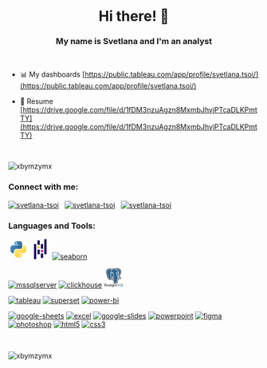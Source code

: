 <h1 align="center">Hi there! 👋</h1>
<h3 align="center">My name is Svetlana and I'm an analyst</h3>

</br>

- 📊 My dashboards [https://public.tableau.com/app/profile/svetlana.tsoi/](https://public.tableau.com/app/profile/svetlana.tsoi/)

- 📄 Resume [https://drive.google.com/file/d/1fDM3nzuAgzn8MxmbJhvjPTcaDLKPmtTY](https://drive.google.com/file/d/1fDM3nzuAgzn8MxmbJhvjPTcaDLKPmtTY)
</br>

<p align="left"> <img src="https://komarev.com/ghpvc/?username=xbymzymx&label=Profile%20views&color=da5b0b&style=flat-square" alt="xbymzymx" /> </p>

<h3 align="left">Connect with me:</h3>
<p align="left">
<a href="https://linkedin.com/in/svetlana-tsoi" target="blank"><img align="center" src="https://upload.wikimedia.org/wikipedia/commons/f/f8/LinkedIn_icon_circle.svg" alt="svetlana-tsoi" height="40" width="40" /></a>
&nbsp;
<a href="https://t.me/xbymzymx" target="blank"><img align="center" src="https://upload.wikimedia.org/wikipedia/commons/8/82/Telegram_logo.svg" alt="svetlana-tsoi" height="40" width="40" /></a>
&nbsp;
<a href="mailto:tsoi.svetlana.a@gmail.com" target="blank"><img align="center" src="https://upload.wikimedia.org/wikipedia/commons/e/ec/Circle-icons-mail.svg" alt="svetlana-tsoi" height="40" width="40" /></a>
</p>

<h3 align="left">Languages and Tools:</h3>
<p align="left"> 
<a href="https://www.python.org" target="_blank" rel="noreferrer"> <img src="https://raw.githubusercontent.com/devicons/devicon/master/icons/python/python-original.svg" alt="python" width="40" height="40"/></a> 
<a href="https://pandas.pydata.org/" target="_blank" rel="noreferrer"> <img src="https://raw.githubusercontent.com/devicons/devicon/2ae2a900d2f041da66e950e4d48052658d850630/icons/pandas/pandas-original.svg" alt="pandas" width="40" height="40"/></a> 
<a href="https://seaborn.pydata.org/" target="_blank" rel="noreferrer"> <img src="https://seaborn.pydata.org/_images/logo-mark-lightbg.svg" alt="seaborn" width="40" height="40"/></a> 
  
<a href="https://www.microsoft.com/" target="_blank" rel="noreferrer"> <img src="https://www.svgrepo.com/show/303229/microsoft-sql-server-logo.svg" alt="mssqlserver" width="40" height="40"/></a> 
<a href="https://clickhouse.com/" target="_blank" rel="noreferrer"> <img src="https://cdn.worldvectorlogo.com/logos/clickhouse.svg" alt="clickhouse" width="40" height="40"/></a> 
<a href="https://www.postgresql.org" target="_blank" rel="noreferrer"> <img src="https://raw.githubusercontent.com/devicons/devicon/master/icons/postgresql/postgresql-original-wordmark.svg" alt="postgresql" width="40" height="40"/></a> 

<a href="https://www.tableau.com/" target="_blank" rel="noreferrer"> <img src="https://cdn.worldvectorlogo.com/logos/tableau-software.svg" alt="tableau" width="40" height="40"/></a> 
<a href="https://superset.apache.org/" target="_blank" rel="noreferrer"> <img src="https://seeklogo.com/images/S/superset-icon-logo-D70353ADD5-seeklogo.com.png" alt="superset"/></a> 
<a href="https://powerbi.microsoft.com/en-us/" target="_blank" rel="noreferrer"> <img src="https://upload.wikimedia.org/wikipedia/commons/c/cf/New_Power_BI_Logo.svg" alt="power-bi" width="40" height="40"/></a> 

<a href="https://www.google.com/sheets/about/" target="_blank" rel="noreferrer"> <img src="https://upload.wikimedia.org/wikipedia/commons/3/30/Google_Sheets_logo_%282014-2020%29.svg" alt="google-sheets" width="40" height="40"/></a> 
<a href="https://www.microsoft.com/en-us/microsoft-365/excel" target="_blank" rel="noreferrer"> <img src="https://upload.wikimedia.org/wikipedia/commons/3/34/Microsoft_Office_Excel_%282019%E2%80%93present%29.svg" alt="excel" width="40" height="40"/></a> 
<a href="https://www.google.com/slides/about/" target="_blank" rel="noreferrer"> <img src="https://upload.wikimedia.org/wikipedia/commons/1/1e/Google_Slides_logo_%282014-2020%29.svg" alt="google-slides" width="40" height="40"/></a> 
<a href="https://www.microsoft.com/en-us/microsoft-365/powerpoint" target="_blank" rel="noreferrer"> <img src="https://upload.wikimedia.org/wikipedia/commons/0/0d/Microsoft_Office_PowerPoint_%282019%E2%80%93present%29.svg" alt="powerpoint" width="40" height="40"/></a> 
<a href="https://www.figma.com/" target="_blank" rel="noreferrer"> <img src="https://www.vectorlogo.zone/logos/figma/figma-icon.svg" alt="figma" width="40" height="40"/></a> 
<a href="https://www.photoshop.com/en" target="_blank" rel="noreferrer"> <img src="https://upload.wikimedia.org/wikipedia/commons/a/af/Adobe_Photoshop_CC_icon.svg" alt="photoshop" width="40" height="40"/></a> 
<a href="https://www.w3.org/html/" target="_blank" rel="noreferrer"> <img src="https://upload.wikimedia.org/wikipedia/commons/3/38/HTML5_Badge.svg" alt="html5" width="40" height="40"/></a> 
<a href="https://www.w3schools.com/css/" target="_blank" rel="noreferrer"> <img src="https://upload.wikimedia.org/wikipedia/commons/6/62/CSS3_logo.svg" alt="css3" width="40" height="40"/></a> 
</p>

</br>

<p><img align="center" src="https://github-readme-stats.vercel.app/api/top-langs?username=xbymzymx&show_icons=true&theme=dark&locale=en&layout=compact" alt="xbymzymx" /></p>
